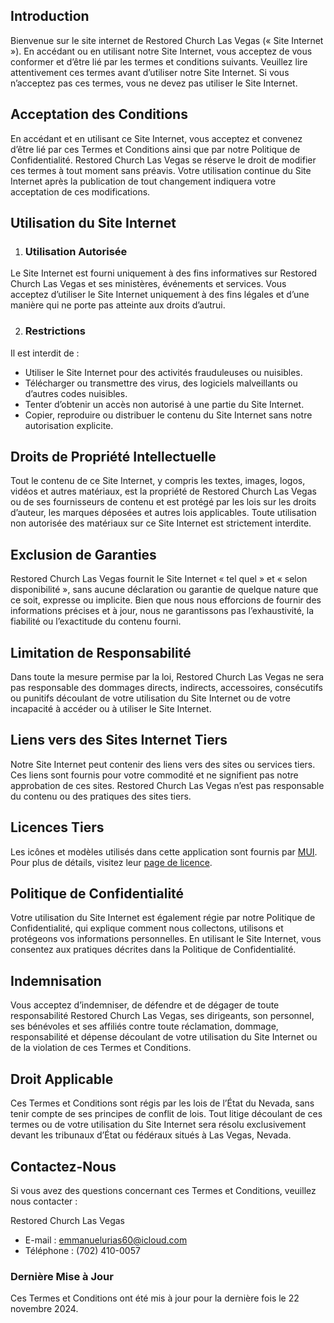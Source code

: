 ## Introduction  
Bienvenue sur le site internet de Restored Church Las Vegas (« Site Internet »). En accédant ou en utilisant notre Site Internet, vous acceptez de vous conformer et d’être lié par les termes et conditions suivants. Veuillez lire attentivement ces termes avant d’utiliser notre Site Internet. Si vous n’acceptez pas ces termes, vous ne devez pas utiliser le Site Internet.  

## Acceptation des Conditions  
En accédant et en utilisant ce Site Internet, vous acceptez et convenez d’être lié par ces Termes et Conditions ainsi que par notre Politique de Confidentialité. Restored Church Las Vegas se réserve le droit de modifier ces termes à tout moment sans préavis. Votre utilisation continue du Site Internet après la publication de tout changement indiquera votre acceptation de ces modifications.  

## Utilisation du Site Internet  

1. ### Utilisation Autorisée  
Le Site Internet est fourni uniquement à des fins informatives sur Restored Church Las Vegas et ses ministères, événements et services. Vous acceptez d’utiliser le Site Internet uniquement à des fins légales et d’une manière qui ne porte pas atteinte aux droits d’autrui.  

2. ### Restrictions  
Il est interdit de :  
- Utiliser le Site Internet pour des activités frauduleuses ou nuisibles.  
- Télécharger ou transmettre des virus, des logiciels malveillants ou d’autres codes nuisibles.  
- Tenter d’obtenir un accès non autorisé à une partie du Site Internet.  
- Copier, reproduire ou distribuer le contenu du Site Internet sans notre autorisation explicite.  

## Droits de Propriété Intellectuelle  
Tout le contenu de ce Site Internet, y compris les textes, images, logos, vidéos et autres matériaux, est la propriété de Restored Church Las Vegas ou de ses fournisseurs de contenu et est protégé par les lois sur les droits d’auteur, les marques déposées et autres lois applicables. Toute utilisation non autorisée des matériaux sur ce Site Internet est strictement interdite.  

## Exclusion de Garanties  
Restored Church Las Vegas fournit le Site Internet « tel quel » et « selon disponibilité », sans aucune déclaration ou garantie de quelque nature que ce soit, expresse ou implicite. Bien que nous nous efforcions de fournir des informations précises et à jour, nous ne garantissons pas l’exhaustivité, la fiabilité ou l’exactitude du contenu fourni.  

## Limitation de Responsabilité  
Dans toute la mesure permise par la loi, Restored Church Las Vegas ne sera pas responsable des dommages directs, indirects, accessoires, consécutifs ou punitifs découlant de votre utilisation du Site Internet ou de votre incapacité à accéder ou à utiliser le Site Internet.  

## Liens vers des Sites Internet Tiers  
Notre Site Internet peut contenir des liens vers des sites ou services tiers. Ces liens sont fournis pour votre commodité et ne signifient pas notre approbation de ces sites. Restored Church Las Vegas n’est pas responsable du contenu ou des pratiques des sites tiers.  

## Licences Tiers  
Les icônes et modèles utilisés dans cette application sont fournis par <a href="https://mui.com/" target="_blank" rel="noopener noreferrer">MUI</a>.  
Pour plus de détails, visitez leur <a href="https://github.com/mui/material-ui/blob/master/LICENSE" target="_blank" rel="noopener noreferrer">page de licence</a>.  

## Politique de Confidentialité  
Votre utilisation du Site Internet est également régie par notre Politique de Confidentialité, qui explique comment nous collectons, utilisons et protégeons vos informations personnelles. En utilisant le Site Internet, vous consentez aux pratiques décrites dans la Politique de Confidentialité.  

## Indemnisation  
Vous acceptez d’indemniser, de défendre et de dégager de toute responsabilité Restored Church Las Vegas, ses dirigeants, son personnel, ses bénévoles et ses affiliés contre toute réclamation, dommage, responsabilité et dépense découlant de votre utilisation du Site Internet ou de la violation de ces Termes et Conditions.  

## Droit Applicable  
Ces Termes et Conditions sont régis par les lois de l’État du Nevada, sans tenir compte de ses principes de conflit de lois. Tout litige découlant de ces termes ou de votre utilisation du Site Internet sera résolu exclusivement devant les tribunaux d’État ou fédéraux situés à Las Vegas, Nevada.  

## Contactez-Nous  
Si vous avez des questions concernant ces Termes et Conditions, veuillez nous contacter :  

Restored Church Las Vegas  
- E-mail : emmanuelurias60@icloud.com  
- Téléphone : (702) 410-0057  

### Dernière Mise à Jour  
Ces Termes et Conditions ont été mis à jour pour la dernière fois le 22 novembre 2024.  